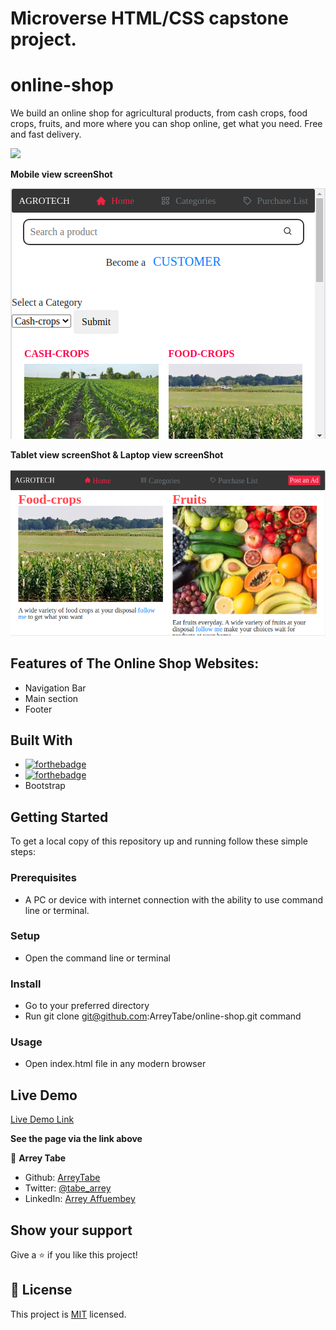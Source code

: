 # Microverse HTML/CSS capstone project.


# online-shop


We build an online shop for agricultural products, from cash crops, food crops, fruits, and more where you can shop online, get what you need. Free and fast delivery.


![](https://img.shields.io/badge/Microverse-blueviolet)




**Mobile view screenShot**

![moblie view](assets/images/project-screenshot/mob-view.png)

**Tablet view screenShot &  Laptop view screenShot**

![tablet view, desktop view](assets/images/project-screenshot/tab-view.png)


## Features of The Online Shop  Websites:

- Navigation Bar
- Main section
- Footer

## Built With

- [![forthebadge](https://forthebadge.com/images/badges/uses-html.svg)](https://forthebadge.com)
- [![forthebadge](https://forthebadge.com/images/badges/uses-css.svg)](https://forthebadge.com)
- Bootstrap

## Getting Started

To get a local copy of this repository up and running follow these simple steps:

### Prerequisites

- A PC or device with internet connection with the ability to use command line  or terminal.

### Setup

- Open the command line  or terminal

### Install

- Go to your preferred directory
- Run git clone git@github.com:ArreyTabe/online-shop.git command

### Usage

- Open index.html file in any modern browser


## Live Demo

[Live Demo Link](https://arreytabe.github.io/The-Next-Web-Clone/)

**See the page via the link above**


👤 **Arrey Tabe**

- Github: [ArreyTabe](https://github.com/ArreyTabe)
- Twitter: [@tabe_arrey](https://twitter.com/tabe_arrey)
- LinkedIn: [Arrey Affuembey](https://www.linkedin.com/in/arrey-affuembey-80a8b11a8/)

## Show your support

Give a ⭐️ if you like this project!

## 📝 License

This project is [MIT](https://choosealicense.com/licenses/mit/) licensed.
